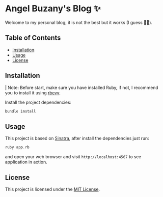 # Angel Buzany's Blog ✨

Welcome to my personal blog, it is not the best but it works (I guess 🤞🏼).

## Table of Contents

- [Installation](#installation)
- [Usage](#usage)
- [License](#license)

## Installation

| Note: Before start, make sure you have installed Ruby, if not, I recommend you to install it using [rbevv](https://github.com/rbenv/rbenv).

Install the project dependencies:

```bash
bundle install
```

## Usage

This project is based on [Sinatra](https://sinatrarb.com/), after install the dependencies just run:

```bash
ruby app.rb
```

and open your web browser and visit `http://localhost:4567` to see application in action.

## License
This project is licensed under the [MIT License](https://opensource.org/licenses/MIT).